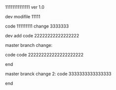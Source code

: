 11111111111111
ver 1.0

dev modifile  11111

code 111111111 change 3333333

dev add code 22222222222222222

master branch change:

code code 222222222222222222222


end


master branck change 2:
code   3333333333333333


end

